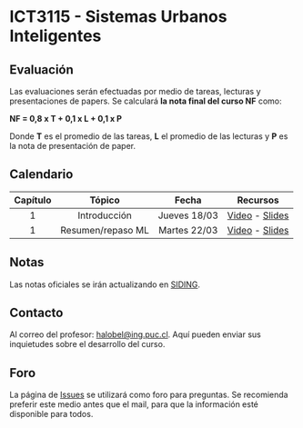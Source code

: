 # ICT3115 - Sistemas Urbanos Inteligentes

<!-- ## Video y tutoriales

1. [Tutorial CMD](https://www.youtube.com/watch?v=qgFmMU6Pukc) 
1. [Tutorial Instalación Python y Jupyter](https://www.youtube.com/watch?v=FxHoi_ZRV4s) -->



## Evaluación

Las evaluaciones serán efectuadas por medio de tareas, lecturas y presentaciones de papers. Se calculará **la nota final del curso NF** como:

  **NF = 0,8 x T + 0,1 x L + 0,1 x P**

 Donde **T** es el promedio de las tareas, **L** el promedio de las lecturas y **P** es la nota de presentación de paper.


## Calendario 

| Capítulo |	Tópico           | Fecha          | Recursos |
| :-:      | :-:               | :-:          | :-:      |
| 1        | Introducción      | Jueves 18/03 | [Video](https://youtu.be/jDW_kl3n4B0) - [Slides](../../blob/main/Clases/01%20-%20Introducción.pdf) |
| 1        | Resumen/repaso ML | Martes 22/03 | [Video](https://youtu.be/T5fmQMDJfDA) - [Slides](../../blob/main/Clases/02%20-%20Fundamentos%20de%20Machine%20Learning%20Parte%201.pdf)|


## Notas
Las notas oficiales se irán actualizando en [SIDING](https://www.ing.uc.cl/#SIDING).

## Contacto

Al correo del profesor: halobel@ing.puc.cl. Aquí pueden enviar sus inquietudes sobre el desarrollo del curso.

## Foro

La página de [Issues](../../issues) se utilizará como foro para preguntas. Se recomienda preferir este medio antes que el mail, para que la información esté disponible para todos.
